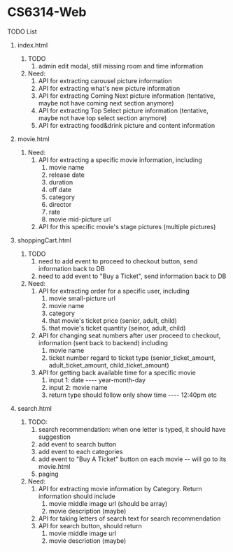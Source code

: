 # CS6314-Web
TODO List

1. index.html
   1. TODO
      1. admin edit modal, still missing room and time information
   2. Need:
      1. API for extracting carousel picture information
      2. API for extracting what's new picture information
      3. API for extracting Coming Next picture information (tentative, maybe not have coming next section anymore)
      4. API for extracting Top Select picture information (tentative, maybe not have top select section anymore)
      5. API for extracting food&drink picture and content information
2. movie.html
   1. Need:
      1. API for extracting a specific movie information, including
         1.  movie name
         2. release date
         3. duration
         4. off date
         5. category
         6. director
         7. rate
         8. movie mid-picture url
      2. API for this specific movie's stage pictures (multiple pictures)
3. shoppingCart.html
   1. TODO
      1. need to add event to proceed to checkout button, send information back to DB
      2. need to add event to "Buy a Ticket", send information back to DB
   2. Need:
      1. API for extracting order for a specific user, including
         1. movie small-picture url
         2. movie name
         3. category
         4. that movie's ticket price (senior, adult, child)
         5. that movie's ticket quantity (seinor, adult, child)
      2. API for changing seat numbers after user proceed to checkout, information (sent back to backend) including
         1. movie name
         2. ticket number regard to ticket type (senior_ticket_amount, adult_ticket_amount, child_ticket_amount)
      3. API for getting back available time for a specific movie 
         1. input 1: date ---- year-month-day
         2. input 2: movie name
         3. return type should follow only show time ---- 12:40pm etc

4. search.html
   1. TODO:
      1. search recommendation: when one letter is typed, it should have suggestion
      2. add event to search button
      3. add event to each categories
      4. add event to "Buy A Ticket" button on each movie -- will go to its movie.html
      5. paging
   2. Need:
      1. API for extracting movie information by Category. Return information should include
         1. movie middle image url (should be array)
         2. movie description (maybe)
      2. API for taking letters of search text for search recommendation
      3. API for search button, should return
         1. movie middle image url
         2. movie descriotion (maybe)